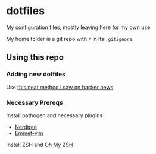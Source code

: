 # dotfiles
My configuration files, mostly leaving here for my own use

My home folder is a git repo with `*` in its `.gitignore`.


## Using this repo
### Adding new dotfiles
Use [this neat method I saw on hacker news](https://developer.atlassian.com/blog/2016/02/best-way-to-store-dotfiles-git-bare-repo/).

### Necessary Prereqs
Install pathogen and necessary plugins
 - [Nerdtree](https://github.com/scrooloose/nerdtree)
 - [Emmet-vim](https://github.com/mattn/emmet-vim)

Install ZSH and [Oh My ZSH](https://github.com/robbyrussell/oh-my-zsh)


